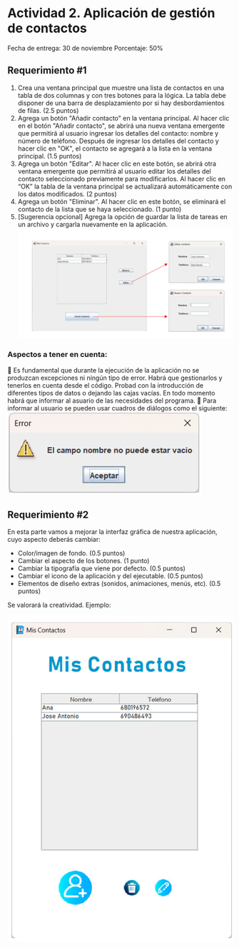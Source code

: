 # Actividad 2. Aplicación de gestión de contactos
Fecha de entrega: 30 de noviembre
Porcentaje: 50%
## Requerimiento #1
1. Crea una ventana principal que muestre una lista de contactos en una tabla
de dos columnas y con tres botones para la lógica. La tabla debe disponer
de una barra de desplazamiento por si hay desbordamientos de filas.
(2.5 puntos)
2. Agrega un botón "Añadir contacto" en la ventana principal. Al hacer clic en
el botón "Añadir contacto", se abrirá una nueva ventana emergente que
permitirá al usuario ingresar los detalles del contacto: nombre y número
de teléfono. Después de ingresar los detalles del contacto y hacer clic en
"OK", el contacto se agregará a la lista en la ventana principal. (1.5 puntos)
3. Agrega un botón "Editar". Al hacer clic en este botón, se abrirá otra ventana
emergente que permitirá al usuario editar los detalles del contacto
seleccionado previamente para modificarlos. Al hacer clic en “OK” la tabla
de la ventana principal se actualizará automáticamente con los datos
modificados. (2 puntos)
4. Agrega un botón "Eliminar". Al hacer clic en este botón, se eliminará el
contacto de la lista que se haya seleccionado. (1 punto)
5. [Sugerencia opcional] Agrega la opción de guardar la lista de tareas en un
archivo y cargarla nuevamente en la aplicación.
![Visualización de pantallas](imagenes/pantallas.jpg)

### Aspectos a tener en cuenta:
 Es fundamental que durante la ejecución de la aplicación no se produzcan
excepciones ni ningún tipo de error. Habrá que gestionarlos y tenerlos en
cuenta desde el código. Probad con la introducción de diferentes tipos de
datos o dejando las cajas vacías. En todo momento habrá que informar al
asuario de las necesidades del programa.
 Para informar al usuario se pueden usar cuadros de diálogos como el
siguiente:
![Mensaje de error](imagenes/errores.jpg)
## Requerimiento #2
En esta parte vamos a mejorar la interfaz gráfica de nuestra aplicación, cuyo
aspecto deberás cambiar:
- Color/imagen de fondo. (0.5 puntos)
- Cambiar el aspecto de los botones. (1 punto)
- Cambiar la tipografía que viene por defecto. (0.5 puntos)
- Cambiar el icono de la aplicación y del ejecutable. (0.5 puntos)
- Elementos de diseño extras (sonidos, animaciones, menús, etc). (0.5
puntos)

Se valorará la creatividad. Ejemplo:

![Ejemplo de creatividad](./imagenes/creatividad.jpg)